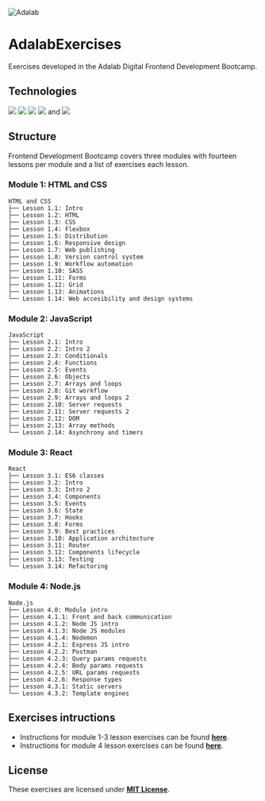 ![Adalab](https://beta.adalab.es/resources/images/adalab-logo-155x61-bg-white.png)

# **AdalabExercises**

Exercises developed in the Adalab Digital Frontend Development Bootcamp.

## **Technologies**

[<img src = "https://img.shields.io/badge/-HTML5-E34F26?style=flat&logo=html5&logoColor=white">](https://html.spec.whatwg.org/) [<img src = "https://img.shields.io/badge/-CSS3-1572B6?style=flat&logo=css3&logoColor=white">](https://www.w3.org/Style/CSS/) [<img src = "https://img.shields.io/badge/-JavaScript-F7DF1E?style=flat&logo=javascript&logoColor=black">](https://www.ecma-international.org/ecma-262/) [<img src = "https://img.shields.io/badge/-React-61DAFB?style=flat&logo=react&logoColor=black">](https://es.reactjs.org/) and [<img src = "https://img.shields.io/badge/-Node.js-339933?style=flat&logo=node.js&logoColor=white">](https://nodejs.org/es/)

## **Structure**

Frontend Development Bootcamp covers three modules with fourteen lessons per module and a list of exercises each lesson.

### **Module 1: HTML and CSS**

```
HTML and CSS
├── Lesson 1.1: Intro
├── Lesson 1.2: HTML
├── Lesson 1.3: CSS
├── Lesson 1.4: Flexbox
├── Lesson 1.5: Distribution
├── Lesson 1.6: Responsive design
├── Lesson 1.7: Web publishing
├── Lesson 1.8: Version control system
├── Lesson 1.9: Workflow automation
├── Lesson 1.10: SASS
├── Lesson 1.11: Forms
├── Lesson 1.12: Grid
├── Lesson 1.13: Animations
└── Lesson 1.14: Web accesibility and design systems
```

### **Module 2: JavaScript**

```
JavaScript
├── Lesson 2.1: Intro
├── Lesson 2.2: Intro 2
├── Lesson 2.3: Conditionals
├── Lesson 2.4: Functions
├── Lesson 2.5: Events
├── Lesson 2.6: Objects
├── Lesson 2.7: Arrays and loops
├── Lesson 2.8: Git workflow
├── Lesson 2.9: Arrays and loops 2
├── Lesson 2.10: Server requests
├── Lesson 2.11: Server requests 2
├── Lesson 2.12: DOM
├── Lesson 2.13: Array methods
└── Lesson 2.14: Asynchrony and timers
```

### **Module 3: React**

```
React
├── Lesson 3.1: ES6 classes
├── Lesson 3.2: Intro
├── Lesson 3.3: Intro 2
├── Lesson 3.4: Components
├── Lesson 3.5: Events
├── Lesson 3.6: State
├── Lesson 3.7: Hooks
├── Lesson 3.8: Forms
├── Lesson 3.9: Best practices
├── Lesson 3.10: Application architecture
├── Lesson 3.11: Router
├── Lesson 3.12: Components lifecycle
├── Lesson 3.13: Testing
└── Lesson 3.14: Refactoring
```

### **Module 4: Node.js**

```
Node.js
├── Lesson 4.0: Module intro
├── Lesson 4.1.1: Front and back communication
├── Lesson 4.1.2: Node JS intro
├── Lesson 4.1.3: Node JS modules
├── Lesson 4.1.4: Nodemon
├── Lesson 4.2.1: Express JS intro
├── Lesson 4.2.2: Postman
├── Lesson 4.2.3: Query params requests
├── Lesson 4.2.4: Body params requests
├── Lesson 4.2.5: URL params requests
├── Lesson 4.2.6: Response types
├── Lesson 4.3.1: Static servers
└── Lesson 4.3.2: Template engines
```

## **Exercises intructions**

- Instructions for module 1-3 lesson exercises can be found [**here**](https://books.adalab.es/materiales-front-end-k/).
- Instructions for module 4 lesson exercises can be found [**here**](https://books.adalab.es/materiales-front-end-l/).

## **License**

These exercises are licensed under [**MIT License**](https://spdx.org/licenses/MIT.html).
